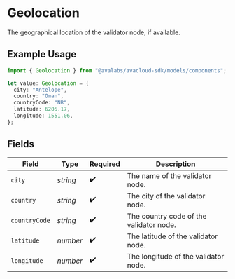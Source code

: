 # Geolocation

The geographical location of the validator node, if available.

## Example Usage

```typescript
import { Geolocation } from "@avalabs/avacloud-sdk/models/components";

let value: Geolocation = {
  city: "Antelope",
  country: "Oman",
  countryCode: "NR",
  latitude: 6205.17,
  longitude: 1551.06,
};
```

## Fields

| Field                                   | Type                                    | Required                                | Description                             |
| --------------------------------------- | --------------------------------------- | --------------------------------------- | --------------------------------------- |
| `city`                                  | *string*                                | :heavy_check_mark:                      | The name of the validator node.         |
| `country`                               | *string*                                | :heavy_check_mark:                      | The city of the validator node.         |
| `countryCode`                           | *string*                                | :heavy_check_mark:                      | The country code of the validator node. |
| `latitude`                              | *number*                                | :heavy_check_mark:                      | The latitude of the validator node.     |
| `longitude`                             | *number*                                | :heavy_check_mark:                      | The longitude of the validator node.    |